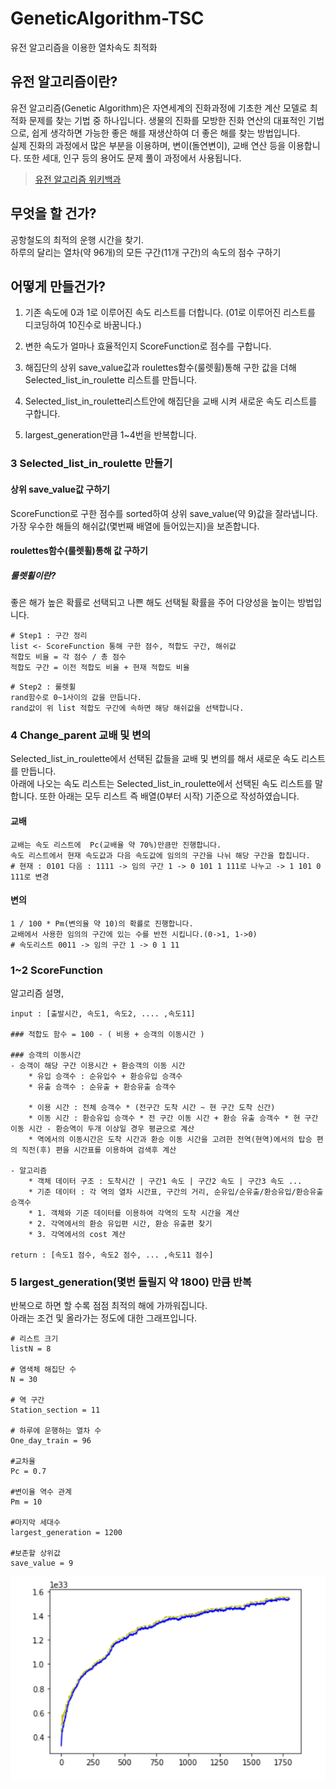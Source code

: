 # GeneticAlgorithm-TSC
유전 알고리즘을 이용한 열차속도 최적화

## 유전 알고리즘이란?
유전 알고리즘(Genetic Algorithm)은 자연세계의 진화과정에 기초한 계산 모델로 최적화 문제를 찾는 기법 중 하나입니다. 생물의 진화를 모방한 진화 연산의 대표적인 기법으로, 쉽게 생각하면 가능한 좋은 해를 재생산하여 더 좋은 해를 찾는 방법입니다.  
실제 진화의 과정에서 많은 부분을 이용하며, 변이(돌연변이), 교배 연산 등을 이용합니다. 또한 세대, 인구 등의 용어도 문제 풀이 과정에서 사용됩니다.  
>[유전 알고리즘 위키백과](https://ko.wikipedia.org/wiki/%EC%9C%A0%EC%A0%84_%EC%95%8C%EA%B3%A0%EB%A6%AC%EC%A6%98)

## 무엇을 할 건가?
공항철도의 최적의 운행 시간을 찾기.  
하루의 달리는 열차(약 96개)의 모든 구간(11개 구간)의 속도의 점수 구하기

## 어떻게 만들건가?
1. 기존 속도에 0과 1로 이루어진 속도 리스트를 더합니다. (01로 이루어진 리스트를 디코딩하여 10진수로 바꿈니다.)

2. 변한 속도가 얼마나 효율적인지  ScoreFunction로 점수를 구합니다.  

3. 해집단의 상위 save_value값과 roulettes함수(룰렛휠)통해 구한 값을 더해 Selected_list_in_roulette 리스트를 만듭니다.

4. Selected_list_in_roulette리스트안에 해집단을 교배 시켜 새로운 속도 리스트를 구합니다.

5. largest_generation만큼 1~4번을 반복합니다.


### 3 Selected_list_in_roulette 만들기
#### 상위 save_value값 구하기
ScoreFunction로 구한 점수를 sorted하여 상위 save_value(약 9)값을 잘라냅니다.  
가장 우수한 해들의 해쉬값(몇번째 배열에 들어있는지)을 보존합니다.

#### roulettes함수(룰렛휠)통해 값 구하기
##### 룰렛휠이란? 
좋은 해가 높은 확률로 선택되고 나쁜 해도 선택될 확률을 주어 다양성을 높이는 방법입니다.  

```
# Step1 : 구간 정리
list <- ScoreFunction 통해 구한 점수, 적합도 구간, 해쉬값
적합도 비율 = 각 점수 / 총 점수
적합도 구간 = 이전 적합도 비율 + 현재 적합도 비율
```
```
# Step2 : 룰렛휠
rand함수로 0~1사이의 값을 만듭니다.
rand값이 위 list 적합도 구간에 속하면 해당 해쉬값을 선택합니다.
```

### 4 Change_parent 교배 및 변의
Selected_list_in_roulette에서 선택된 값들을 교배 및 변의를 해서 새로운 속도 리스트를 만듭니다.  
아래에 나오는 속도 리스트는 Selected_list_in_roulette에서 선택된 속도 리스트를 말합니다. 또한 아래는 모두 리스트 즉 배열(0부터 시작) 기준으로 작성하였습니다.
#### 교배
```
교배는 속도 리스트에  Pc(교배율 약 70%)만큼만 진행합니다.
속도 리스트에서 현재 속도값과 다음 속도값에 임의의 구간을 나뉘 해당 구간을 합칩니다.
# 현재 : 0101 다음 : 1111 -> 임의 구간 1 -> 0 101 1 111로 나누고 -> 1 101 0 111로 변경
```

#### 변의
```
1 / 100 * Pm(변의율 약 10)의 확률로 진행합니다.
교배에서 사용한 임의의 구간에 있는 수를 반전 시킵니다.(0->1, 1->0)
# 속도리스트 0011 -> 임의 구간 1 -> 0 1 11
```

### 1~2 ScoreFunction
알고리즘 설명, 
```
input : [출발시간, 속도1, 속도2, .... ,속도11]

### 적합도 함수 = 100 - ( 비용 + 승객의 이동시간 )

### 승객의 이동시간
- 승객이 해당 구간 이용시간 + 환승객의 이동 시간
    * 유입 승객수 : 순유입수 + 환승유입 승객수
    * 유출 승객수 : 순유출 + 환승유출 승객수
    
    * 이용 시간 : 전체 승객수 * (전구간 도착 시간 ~ 현 구간 도착 신간)
    * 이동 시간 : 환승유입 승객수 * 전 구간 이동 시간 + 환승 유출 승객수 * 현 구간 이동 시간 - 환승역이 두개 이상일 경우 평균으로 계산
    * 역에서의 이동시간은 도착 시간과 환승 이동 시간을 고려한 전역(현역)에서의 탑승 편의 직전(후) 편을 시간표를 이용하여 검색후 계산
    
- 알고리즘
    * 객체 데이터 구조 : 도착시간 | 구간1 속도 | 구간2 속도 | 구간3 속도 ...
    * 기준 데이터 : 각 역의 열차 시간표, 구간의 거리, 순유입/순유출/환승유입/환승유출 승객수
    * 1. 객체와 기준 데이터를 이용하여 각역의 도착 시간을 계산
    * 2. 각역에서의 환승 유입편 시간, 환승 유출편 찾기
    * 3. 각역에서의 cost 계산

return : [속도1 점수, 속도2 점수, ... ,속도11 점수]
```

### 5 largest_generation(몇번 돌릴지 약 1800) 만큼 반복
반복으로 하면 할 수록 점점 최적의 해에 가까워집니다.  
아래는 조건 및 올라가는 정도에 대한 그래프입니다.

```
# 리스트 크기
listN = 8

# 염색체 해집단 수
N = 30

# 역 구간
Station_section = 11

# 하루에 운행하는 열차 수
One_day_train = 96

#교차율
Pc = 0.7

#변이율 역수 관계
Pm = 10

#마지막 세대수 
largest_generation = 1200

#보존할 상위값
save_value = 9
```

![](image/gp.png)
